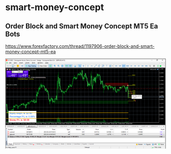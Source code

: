 # smart-money-concept

## Order Block and Smart Money Concept MT5 Ea Bots
<https://www.forexfactory.com/thread/1197906-order-block-and-smart-money-concept-mt5-ea>

![](images/2023-04-12-11-24-21.png)